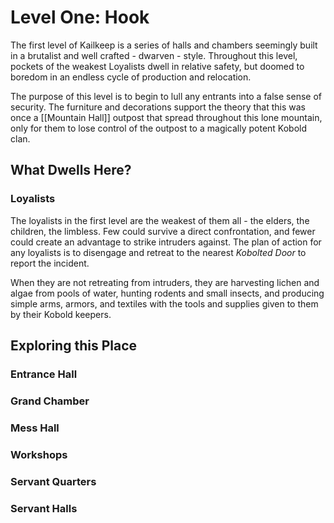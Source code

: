 # Level One: Hook
The first level of Kailkeep is a series of halls and chambers seemingly built in a brutalist and well crafted - dwarven - style. Throughout this level, pockets of the weakest Loyalists dwell in relative safety, but doomed to boredom in an endless cycle of production and relocation.

The purpose of this level is to begin to lull any entrants into a false sense of security. The furniture and decorations support the theory that this was once a [[Mountain Hall]] outpost that spread throughout this lone mountain, only for them to lose control of the outpost to a magically potent Kobold clan.

## What Dwells Here?
### Loyalists
The loyalists in the first level are the weakest of them all - the elders, the children, the limbless. Few could survive a direct confrontation, and fewer could create an advantage to strike intruders against. The plan of action for any loyalists is to disengage and retreat to the nearest *Kobolted Door* to report the incident.

When they are not retreating from intruders, they are harvesting lichen and algae from pools of water, hunting rodents and small insects, and producing simple arms, armors, and textiles with the tools and supplies given to them by their Kobold keepers.

## Exploring this Place
### Entrance Hall
### Grand Chamber
### Mess Hall
### Workshops
### Servant Quarters
### Servant Halls
###